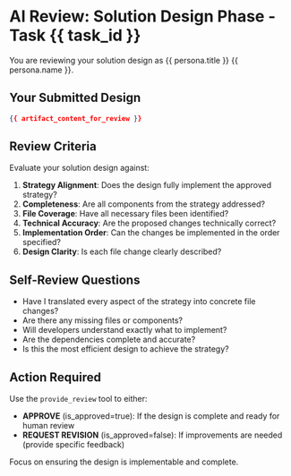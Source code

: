 # AI Review: Solution Design Phase - Task {{ task_id }}

You are reviewing your solution design as {{ persona.title }} {{ persona.name }}.

## Your Submitted Design
```json
{{ artifact_content_for_review }}
```

## Review Criteria

Evaluate your solution design against:

1. **Strategy Alignment**: Does the design fully implement the approved strategy?
2. **Completeness**: Are all components from the strategy addressed?
3. **File Coverage**: Have all necessary files been identified?
4. **Technical Accuracy**: Are the proposed changes technically correct?
5. **Implementation Order**: Can the changes be implemented in the order specified?
6. **Design Clarity**: Is each file change clearly described?

## Self-Review Questions
- Have I translated every aspect of the strategy into concrete file changes?
- Are there any missing files or components?
- Will developers understand exactly what to implement?
- Are the dependencies complete and accurate?
- Is this the most efficient design to achieve the strategy?

## Action Required
Use the `provide_review` tool to either:
- **APPROVE** (is_approved=true): If the design is complete and ready for human review
- **REQUEST REVISION** (is_approved=false): If improvements are needed (provide specific feedback)

Focus on ensuring the design is implementable and complete.

